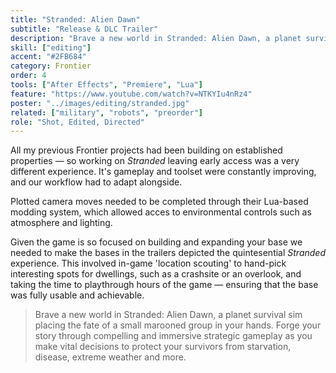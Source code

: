 ```yaml
---
title: "Stranded: Alien Dawn"
subtitle: "Release & DLC Trailer"
description: "Brave a new world in Stranded: Alien Dawn, a planet survival sim placing the fate of a small marooned group in your hands"
skill: ["editing"]
accent: "#2FB684"
category: Frontier
order: 4
tools: ["After Effects", "Premiere", "Lua"]
feature: "https://www.youtube.com/watch?v=NTKYIu4nRz4"
poster: "../images/editing/stranded.jpg"
related: ["military", "robots", "preorder"]
role: "Shot, Edited, Directed"
---
```


<script>
  import Gallery from '$lib/components/Gallery.svelte';
  const images = [
    {src: "../images/editing/strandedStore.jpg", alt: 'Steam Page'},
  ]
</script>

All my previous Frontier projects had been building on established properties — so working on _Stranded_ leaving early access was a very different experience. It's gameplay and toolset were constantly improving, and our workflow had to adapt alongside.

Plotted camera moves needed to be completed through their Lua-based modding system, which allowed acces to environmental controls such as atmosphere and lighting.

Given the game is so focused on building and expanding your base we needed to make the bases in the trailers depicted the quintesential _Stranded_ experience. This involved in-game 'location scouting' to hand-pick interesting spots for dwellings, such as a crashsite or an overlook, and taking the time to playthrough hours of the game — ensuring that the base was fully usable and achievable.

> Brave a new world in Stranded: Alien Dawn, a planet survival sim placing the fate of a small marooned group in your hands. Forge your story through compelling and immersive strategic gameplay as you make vital decisions to protect your survivors from starvation, disease, extreme weather and more.
